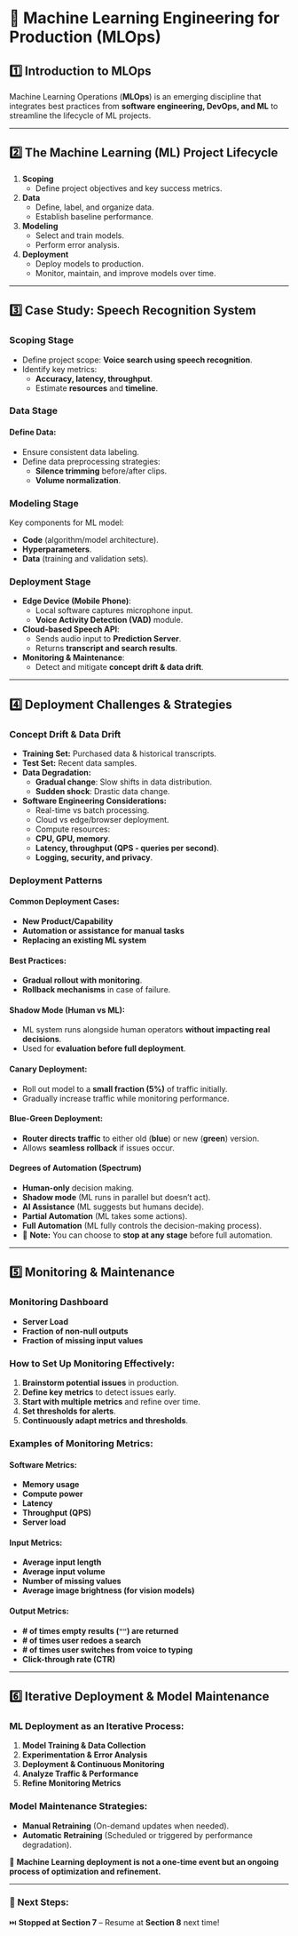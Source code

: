 # 📌 Machine Learning Engineering for Production (MLOps)

## **1️⃣ Introduction to MLOps**
Machine Learning Operations (**MLOps**) is an emerging discipline that integrates best practices from **software engineering, DevOps, and ML** to streamline the lifecycle of ML projects.

---
## **2️⃣ The Machine Learning (ML) Project Lifecycle**
1. **Scoping**
    - Define project objectives and key success metrics.
2. **Data**
    - Define, label, and organize data.
    - Establish baseline performance.
3. **Modeling**
    - Select and train models.
    - Perform error analysis.
4. **Deployment**
    - Deploy models to production.
    - Monitor, maintain, and improve models over time.

---
## **3️⃣ Case Study: Speech Recognition System**
### **Scoping Stage**
- Define project scope: **Voice search using speech recognition**.
- Identify key metrics:
    - **Accuracy, latency, throughput**.
    - Estimate **resources** and **timeline**.

### **Data Stage**
#### Define Data:
- Ensure consistent data labeling.
- Define data preprocessing strategies:
    - **Silence trimming** before/after clips.
    - **Volume normalization**.

### **Modeling Stage**
Key components for ML model:
- **Code** (algorithm/model architecture).
- **Hyperparameters**.
- **Data** (training and validation sets).

### **Deployment Stage**
- **Edge Device (Mobile Phone)**:
    - Local software captures microphone input.
    - **Voice Activity Detection (VAD)** module.
- **Cloud-based Speech API**:
    - Sends audio input to **Prediction Server**.
    - Returns **transcript and search results**.
- **Monitoring & Maintenance**:
    - Detect and mitigate **concept drift & data drift**.

---
## **4️⃣ Deployment Challenges & Strategies**
### **Concept Drift & Data Drift**
- **Training Set:** Purchased data & historical transcripts.
- **Test Set:** Recent data samples.
- **Data Degradation:**
    - **Gradual change**: Slow shifts in data distribution.
    - **Sudden shock**: Drastic data change.
- **Software Engineering Considerations:**
    - Real-time vs batch processing.
    - Cloud vs edge/browser deployment.
    - Compute resources: 
    - **CPU, GPU, memory**.
    - **Latency, throughput (QPS - queries per second)**.
    - **Logging, security, and privacy**.

### **Deployment Patterns**
#### **Common Deployment Cases:**
- **New Product/Capability**
- **Automation or assistance for manual tasks**
- **Replacing an existing ML system**

#### **Best Practices:**
- **Gradual rollout with monitoring**.
- **Rollback mechanisms** in case of failure.

#### **Shadow Mode (Human vs ML):**
- ML system runs alongside human operators **without impacting real decisions**.
- Used for **evaluation before full deployment**.

#### **Canary Deployment:**
- Roll out model to a **small fraction (5%)** of traffic initially.
- Gradually increase traffic while monitoring performance.

#### **Blue-Green Deployment:**
- **Router directs traffic** to either old (**blue**) or new (**green**) version.
- Allows **seamless rollback** if issues occur.

#### **Degrees of Automation (Spectrum)**
- **Human-only** decision making.
- **Shadow mode** (ML runs in parallel but doesn’t act).
- **AI Assistance** (ML suggests but humans decide).
- **Partial Automation** (ML takes some actions).
- **Full Automation** (ML fully controls the decision-making process).
- 🚨 **Note:** You can choose to **stop at any stage** before full automation.

---
## **5️⃣ Monitoring & Maintenance**
### **Monitoring Dashboard**
- **Server Load**
- **Fraction of non-null outputs**
- **Fraction of missing input values**

### **How to Set Up Monitoring Effectively:**
1. **Brainstorm potential issues** in production.
2. **Define key metrics** to detect issues early.
3. **Start with multiple metrics** and refine over time.
4. **Set thresholds for alerts**.
5. **Continuously adapt metrics and thresholds**.

### **Examples of Monitoring Metrics:**
#### **Software Metrics:**
- **Memory usage**
- **Compute power**
- **Latency**
- **Throughput (QPS)**
- **Server load**

#### **Input Metrics:**
- **Average input length**
- **Average input volume**
- **Number of missing values**
- **Average image brightness (for vision models)**

#### **Output Metrics:**
- **# of times empty results (`""`) are returned**
- **# of times user redoes a search**
- **# of times user switches from voice to typing**
- **Click-through rate (CTR)**

---
## **6️⃣ Iterative Deployment & Model Maintenance**
### **ML Deployment as an Iterative Process:**
1. **Model Training & Data Collection**
2. **Experimentation & Error Analysis**
3. **Deployment & Continuous Monitoring**
4. **Analyze Traffic & Performance**
5. **Refine Monitoring Metrics**

### **Model Maintenance Strategies:**
- **Manual Retraining** (On-demand updates when needed).
- **Automatic Retraining** (Scheduled or triggered by performance degradation).

🚀 **Machine Learning deployment is not a one-time event but an ongoing process of optimization and refinement.**

---
### **📌 Next Steps:**
⏭️ **Stopped at Section 7** – Resume at **Section 8** next time!
